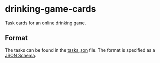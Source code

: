 # drinking-game-cards

Task cards for an online drinking game.

## Format

The tasks can be found in the [tasks.json](tasks.json) file.
The format is specified as a [JSON Schema](schema.json).
